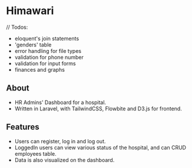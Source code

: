 # Himawari

// Todos:
* eloquent's join statements
* 'genders' table
* error handling for file types
* validation for phone number
* validation for input forms
* finances and graphs

## About

*   HR Admins' Dashboard for a hospital.
*   Written in Laravel, with TailwindCSS, Flowbite and D3.js for frontend.

## Features

*   Users can register, log in and log out.
*   LoggedIn users can view various status of the hospital, and can CRUD employees table.
*   Data is also visualized on the dashboard.